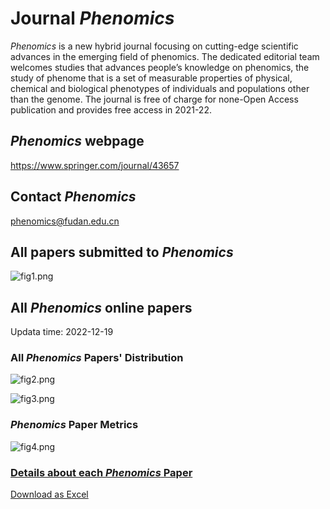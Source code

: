 # Journal *Phenomics*

*Phenomics* is a new hybrid journal focusing on cutting-edge scientific advances in the emerging field of phenomics. The dedicated editorial team welcomes studies that advances people’s knowledge on phenomics, the study of phenome that is a set of measurable properties of physical, chemical and biological phenotypes of individuals and populations other than the genome. The journal is free of charge for none-Open Access publication and provides free access in 2021-22.


## *Phenomics* webpage 

https://www.springer.com/journal/43657


## Contact *Phenomics*

phenomics@fudan.edu.cn

## All papers submitted to *Phenomics* 

<!-- 月初修改 -->
![fig1.png](https://gitee.com/telogen/Journal-Phenomics/blob/master/figures/fig1.png)


## All *Phenomics* online papers
<!-- 每周修改 -->
Updata time: 2022-12-19


### All *Phenomics* Papers' Distribution
<!-- fig2 文章分布、citation分布图 每周修改-->
![fig2.png](https://gitee.com/telogen/Journal-Phenomics/blob/master/figures/fig2.png)

<!-- fig3 subject分布图 暂不修改 -->
![fig3.png](https://gitee.com/telogen/Journal-Phenomics/blob/master/figures/fig3.png)

### *Phenomics* Paper Metrics
<!-- fig4 增量趋势图 每周修改 -->
![fig4.png](https://gitee.com/telogen/Journal-Phenomics/blob/master/figures/fig4.png)

<!-- 每周修改 -->

### [Details about each *Phenomics* Paper](https://gitee.com/telogen/Journal-Phenomics/blob/master/weekly_online_paper_metrices)

[Download as Excel](https://gitee.com/telogen/Journal-Phenomics/blob/master/weekly_online_paper_metrices/all_Phenomics_paper_metrics.xlsx)




